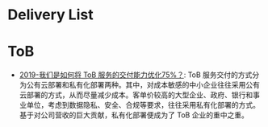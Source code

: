 # Delivery List

# ToB

- [2019-我们是如何将 ToB 服务的交付能力优化75%？](https://mp.weixin.qq.com/s/KQAG7reznYjWJhF3Xs2TEA): ToB 服务交付的方式分为公有云部署和私有化部署两种。其中，对成本敏感的中小企业往往采用公有云部署的方式，从而尽量减少成本。客单价较高的大型企业、政府、银行和事业单位，考虑到数据隐私、安全、合规等要求，往往采用私有化部署的方式。基于对公司营收的巨大贡献，私有化部署便成为了 ToB 企业的重中之重。
